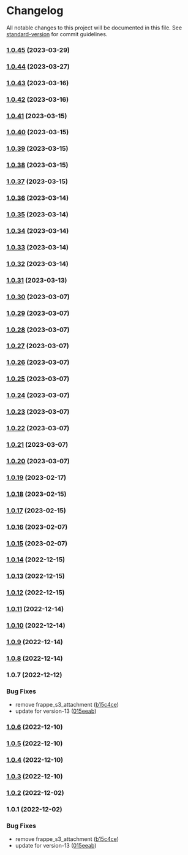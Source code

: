 # Changelog

All notable changes to this project will be documented in this file. See [standard-version](https://github.com/conventional-changelog/standard-version) for commit guidelines.

### [1.0.45](https://github.com/medblocks/erpnext/compare/v1.0.44...v1.0.45) (2023-03-29)

### [1.0.44](https://github.com/medblocks/erpnext/compare/v1.0.35...v1.0.44) (2023-03-27)

### [1.0.43](https://github.com/medblocks/erpnext/compare/v1.0.41...v1.0.43) (2023-03-16)

### [1.0.42](https://github.com/medblocks/erpnext/compare/v1.0.41...v1.0.42) (2023-03-16)

### [1.0.41](https://github.com/medblocks/erpnext/compare/v1.0.40...v1.0.41) (2023-03-15)

### [1.0.40](https://github.com/medblocks/erpnext/compare/v1.0.30...v1.0.40) (2023-03-15)

### [1.0.39](https://github.com/medblocks/erpnext/compare/v1.0.38...v1.0.39) (2023-03-15)

### [1.0.38](https://github.com/medblocks/erpnext/compare/v1.0.37...v1.0.38) (2023-03-15)

### [1.0.37](https://github.com/medblocks/erpnext/compare/v1.0.36...v1.0.37) (2023-03-15)

### [1.0.36](https://github.com/medblocks/erpnext/compare/v1.0.35...v1.0.36) (2023-03-14)

### [1.0.35](https://github.com/medblocks/erpnext/compare/v1.0.30...v1.0.35) (2023-03-14)

### [1.0.34](https://github.com/medblocks/erpnext/compare/v1.0.33...v1.0.34) (2023-03-14)

### [1.0.33](https://github.com/medblocks/erpnext/compare/v1.0.32...v1.0.33) (2023-03-14)

### [1.0.32](https://github.com/medblocks/erpnext/compare/v1.0.30...v1.0.32) (2023-03-14)

### [1.0.31](https://github.com/medblocks/erpnext/compare/v1.0.30...v1.0.31) (2023-03-13)

### [1.0.30](https://github.com/medblocks/erpnext/compare/v1.0.29...v1.0.30) (2023-03-07)

### [1.0.29](https://github.com/medblocks/erpnext/compare/v1.0.28...v1.0.29) (2023-03-07)

### [1.0.28](https://github.com/medblocks/erpnext/compare/v1.0.27...v1.0.28) (2023-03-07)

### [1.0.27](https://github.com/medblocks/erpnext/compare/v1.0.26...v1.0.27) (2023-03-07)

### [1.0.26](https://github.com/medblocks/erpnext/compare/v1.0.25...v1.0.26) (2023-03-07)

### [1.0.25](https://github.com/medblocks/erpnext/compare/v1.0.24...v1.0.25) (2023-03-07)

### [1.0.24](https://github.com/medblocks/erpnext/compare/v1.0.23...v1.0.24) (2023-03-07)

### [1.0.23](https://github.com/medblocks/erpnext/compare/v1.0.22...v1.0.23) (2023-03-07)

### [1.0.22](https://github.com/medblocks/erpnext/compare/v1.0.21...v1.0.22) (2023-03-07)

### [1.0.21](https://github.com/medblocks/erpnext/compare/v1.0.20...v1.0.21) (2023-03-07)

### [1.0.20](https://github.com/medblocks/erpnext/compare/v1.0.19...v1.0.20) (2023-03-07)

### [1.0.19](https://github.com/medblocks/erpnext/compare/v1.0.18...v1.0.19) (2023-02-17)

### [1.0.18](https://github.com/medblocks/erpnext/compare/v1.0.17...v1.0.18) (2023-02-15)

### [1.0.17](https://github.com/medblocks/erpnext/compare/v1.0.16...v1.0.17) (2023-02-15)

### [1.0.16](https://github.com/medblocks/erpnext/compare/v1.0.15...v1.0.16) (2023-02-07)

### [1.0.15](https://github.com/medblocks/erpnext/compare/v1.0.14...v1.0.15) (2023-02-07)

### [1.0.14](https://github.com/medblocks/erpnext/compare/v1.0.13...v1.0.14) (2022-12-15)

### [1.0.13](https://github.com/medblocks/erpnext/compare/v1.0.8...v1.0.13) (2022-12-15)

### [1.0.12](https://github.com/medblocks/erpnext/compare/v1.0.11...v1.0.12) (2022-12-15)

### [1.0.11](https://github.com/medblocks/erpnext/compare/v1.0.10...v1.0.11) (2022-12-14)

### [1.0.10](https://github.com/medblocks/erpnext/compare/v1.0.9...v1.0.10) (2022-12-14)

### [1.0.9](https://github.com/medblocks/erpnext/compare/v1.0.8...v1.0.9) (2022-12-14)

### [1.0.8](https://github.com/medblocks/erpnext/compare/v1.0.7...v1.0.8) (2022-12-14)

### 1.0.7 (2022-12-12)


### Bug Fixes

* remove frappe_s3_attachment ([b15c4ce](https://github.com/medblocks/erpnext/commit/b15c4ce745879d71f9ac730388b91916532eebbe))
* update for version-13 ([015eeab](https://github.com/medblocks/erpnext/commit/015eeab49eac26c6ad32e25fd57f43fe3491e73d))

### [1.0.6](https://github.com/medblocks/erpnext/compare/v1.0.5...v1.0.6) (2022-12-10)

### [1.0.5](https://github.com/medblocks/erpnext/compare/v1.0.4...v1.0.5) (2022-12-10)

### [1.0.4](https://github.com/medblocks/erpnext/compare/v1.0.3...v1.0.4) (2022-12-10)

### [1.0.3](https://github.com/medblocks/erpnext/compare/v1.0.2...v1.0.3) (2022-12-10)

### [1.0.2](https://github.com/medblocks/erpnext/compare/v1.0.1...v1.0.2) (2022-12-02)

### 1.0.1 (2022-12-02)


### Bug Fixes

* remove frappe_s3_attachment ([b15c4ce](https://github.com/medblocks/erpnext/commit/b15c4ce745879d71f9ac730388b91916532eebbe))
* update for version-13 ([015eeab](https://github.com/medblocks/erpnext/commit/015eeab49eac26c6ad32e25fd57f43fe3491e73d))
